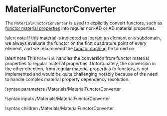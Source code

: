 # MaterialFunctorConverter

The `MaterialFunctorConverter` is used to explicitly convert functors, such as [functor material properties](syntax/FunctorMaterials/index.md)
into regular non-AD or AD material properties.

!alert note
If this material is indicated as [!param](/Materials/MaterialFunctorConverter/constant_on) an element or a subdomain,
we always evaluate the functor on the first quadrature point of every element, and we recommend the
[functor caching](syntax/Functors/index.md#caching) be turned on.

!alert note
This `Material` handles the conversion from functor material properties to regular material properties. Unfortunately, the conversion
in the other direction, from regular material properties to functors, is not implemented and would be quite challenging
notably because of the need to handle complex material property dependency resolution.

!syntax parameters /Materials/MaterialFunctorConverter

!syntax inputs /Materials/MaterialFunctorConverter

!syntax children /Materials/MaterialFunctorConverter
